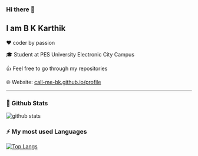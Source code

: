 ### Hi there 👋
## I am B K Karthik

❤️ coder by passion

🎓 Student at PES University Electronic City Campus

👍 Feel free to go through my repositories

🌐 Website: [call-me-bk.github.io/profile](https://call-me-bk.github.io/profile) 

---
### 🌱 Github Stats
![github stats](https://github-readme-stats.vercel.app/api?username=call-me-bk&count_private=true&show_icons=true&bg_color=315,872929,ffb300&title_color=ffffff&text_color=ffffff&icon_color=ffb300)
### ⚡ My most used Languages 
<!--![github stats](https://github-readme-stats.vercel.app/api?username=call-me-bk&show_icons=true&theme=radical)-->
[![Top Langs](https://github-readme-stats.vercel.app/api/top-langs/?username=call-me-bk&layout=compact)](https://github.com/call-me-bk)

<!--
**call-me-bk/call-e-bk** is a ✨ _special_ ✨ repository because its `README.md` (this file) appears on your GitHub profile.

Here are some ideas to get you started:

- 🔭 I’m currently working on ...
- 🌱 I’m currently learning ...
- 👯 I’m looking to collaborate on ...
- 🤔 I’m looking for help with ...
- 💬 Ask me about ...
- 📫 How to reach me: ...
- 😄 Pronouns: ...
- ⚡ Fun fact: ...
-->
